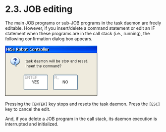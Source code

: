 ﻿# 2.3. JOB editing

The main JOB programs or sub-JOB programs in the task daemon are freely editable. However, if you insert/delete a command statement or edit an IF statement when these programs are in the call stack (i.e., running), the following confirmation dialog box appears.

![Stop or reset confirmation dialog](../_assets/stop_reset_dialog.png)

Pressing the `[ENTER]` key stops and resets the task daemon. Press the `[ESC]` key to cancel the edit.

And, if you delete a JOB program in the call stack, its daemon execution is interrupted and initialized.
